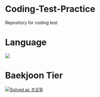 # Coding-Test-Practice
Repository for coding test 

# Language
<img src="https://img.shields.io/badge/Python-3776AB?style=flat-square&logo=python&logoColor=white"/>

# Baekjoon Tier
[![Solved.ac
프로필](http://mazassumnida.wtf/api/v2/generate_badge?boj=seulki971227)](https://solved.ac/seulki971227)
